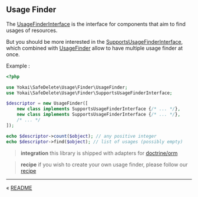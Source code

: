 Usage Finder
------------

The [UsageFinderInterface](../../src/Usage/Finder/UsageFinderInterface.php)
is the interface for components that aim to find usages of resources.

But you should be more interested in the 
[SupportsUsageFinderInterface](../../src/Usage/Finder/SupportsUsageFinderInterface.php),
which combined with [UsageFinder](../../src/Usage/Finder/UsageFinder.php) 
allow to have multiple usage finder at once.

Example :

```php
<?php

use Yokai\SafeDelete\Usage\Finder\UsageFinder;
use Yokai\SafeDelete\Usage\Finder\SupportsUsageFinderInterface;

$descriptor = new UsageFinder([
    new class implements SupportsUsageFinderInterface {/* ... */},
    new class implements SupportsUsageFinderInterface {/* ... */},
    /* ... */
]);

echo $descriptor->count($object); // any positive integer
echo $descriptor->find($object); // list of usages (possibly empty)
```


> **integration** this library is shipped with adapters for
> [doctrine/orm](../integration/doctrine-orm.md)

> **recipe** if you wish to create your own usage finder,
> please follow our [recipe](../recipes/custom-usage-finder.md)



---

« [README](../../README.md)
